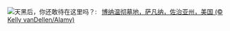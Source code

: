 ![](https://www.bing.com/th?id=OHR.SavannahSculpture_ZH-CN7663694208_UHD.jpg&w=1000)天黑后，你还敢待在这里吗？:&nbsp;&ensp;[博纳温彻墓地，萨凡纳，佐治亚州，美国 (© Kelly vanDellen/Alamy)](https://www.bing.com/th?id=OHR.SavannahSculpture_ZH-CN7663694208_UHD.jpg)
<br><br/>
